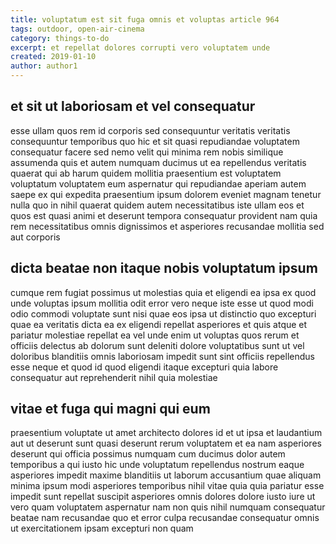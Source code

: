 ```yaml
---
title: voluptatum est sit fuga omnis et voluptas article 964
tags: outdoor, open-air-cinema
category: things-to-do
excerpt: et repellat dolores corrupti vero voluptatem unde
created: 2019-01-10
author: author1
---
```


## et sit ut laboriosam et vel consequatur

esse ullam quos rem id corporis sed consequuntur veritatis veritatis consequuntur temporibus quo hic et sit quasi repudiandae voluptatem consequatur facere sed nemo velit qui minima rem nobis similique assumenda quis et autem numquam ducimus ut ea repellendus veritatis quaerat qui ab harum quidem mollitia praesentium est voluptatem voluptatum voluptatem eum aspernatur qui repudiandae aperiam autem saepe ex qui expedita praesentium ipsum dolorem eveniet magnam tenetur nulla quo in nihil quaerat quidem autem necessitatibus iste ullam eos et quos est quasi animi et deserunt tempora consequatur provident nam quia rem necessitatibus omnis dignissimos et asperiores recusandae mollitia sed aut corporis

## dicta beatae non itaque nobis voluptatum ipsum

cumque rem fugiat possimus ut molestias quia et eligendi ea ipsa ex quod unde voluptas ipsum mollitia odit error vero neque iste esse ut quod modi odio commodi voluptate sunt nisi quae eos ipsa ut distinctio quo excepturi quae ea veritatis dicta ea ex eligendi repellat asperiores et quis atque et pariatur molestiae repellat ea vel unde enim ut voluptas quos rerum et officiis delectus ab dolorum sunt deleniti dolore voluptatibus sunt ut vel doloribus blanditiis omnis laboriosam impedit sunt sint officiis repellendus esse neque et quod id quod eligendi itaque excepturi quia labore consequatur aut reprehenderit nihil quia molestiae

## vitae et fuga qui magni qui eum

praesentium voluptate ut amet architecto dolores id et ut ipsa et laudantium aut ut deserunt sunt quasi deserunt rerum voluptatem et ea nam asperiores deserunt qui officia possimus numquam cum ducimus dolor autem temporibus a qui iusto hic unde voluptatum repellendus nostrum eaque asperiores impedit maxime blanditiis ut laborum accusantium quae aliquam minima ipsum modi asperiores temporibus nihil vitae quia quia pariatur esse impedit sunt repellat suscipit asperiores omnis dolores dolore iusto iure ut vero quam voluptatem aspernatur nam non quis nihil numquam consequatur beatae nam recusandae quo et error culpa recusandae consequatur omnis ut exercitationem ipsam excepturi non quam
